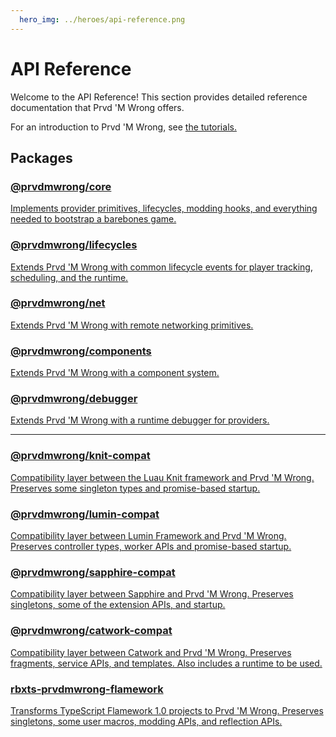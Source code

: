 ```yaml
---
  hero_img: ../heroes/api-reference.png
---
```


# API Reference

Welcome to the API Reference! This section provides detailed reference
documentation that Prvd 'M Wrong offers.

For an introduction to Prvd 'M Wrong, see [the tutorials.](../tutorials/index.md)

## Packages

<section class="pmwdoc-reference-packages">

<!-- CORE -->
<a class="pmwdoc-reference-package" href="./core">

<h3>@prvdmwrong/core</h3>

Implements provider primitives, lifecycles, modding hooks, and everything needed
to bootstrap a barebones game.

</a>

<!-- LIFECYCLES -->
<a class="pmwdoc-reference-package" href="./lifecycles">

<h3>@prvdmwrong/lifecycles</h3>

Extends Prvd 'M Wrong with common lifecycle events for player tracking,
scheduling, and the runtime.

</a>

<!-- NET -->
<a class="pmwdoc-reference-package pmwdoc-reference-unreleased" href="./net">

<h3>@prvdmwrong/net</h3>

Extends Prvd 'M Wrong with remote networking primitives.

</a>

<!-- COMPONENTS -->
<a class="pmwdoc-reference-package pmwdoc-reference-unreleased" href="./components">

<h3>@prvdmwrong/components</h3>

Extends Prvd 'M Wrong with a component system.

</a>

<!-- DEBUGGER -->
<a class="pmwdoc-reference-package pmwdoc-reference-unreleased" href="./debugger">

<h3>@prvdmwrong/debugger</h3>

Extends Prvd 'M Wrong with a runtime debugger for providers.

</a>

<!-- COMPAT -->

<hr/>

<!-- KNIT -->
<a class="pmwdoc-reference-package" href="./knit-compat">

<h3>@prvdmwrong/knit-compat</h3>

Compatibility layer between the Luau Knit framework and Prvd 'M Wrong. Preserves
some singleton types and promise-based startup.

</a>

<!-- LUMIN -->
<a class="pmwdoc-reference-package" href="./lumin-compat">

<h3>@prvdmwrong/lumin-compat</h3>

Compatibility layer between Lumin Framework and Prvd 'M Wrong. Preserves
controller types, worker APIs and promise-based startup.

</a>

<!-- SAPPHIRE -->
<a class="pmwdoc-reference-package" href="./sapphire-compat">

<h3>@prvdmwrong/sapphire-compat</h3>

Compatibility layer between Sapphire and Prvd 'M Wrong. Preserves singletons,
some of the extension APIs, and startup.

</a>

<!-- CATWORK -->
<a class="pmwdoc-reference-package pmwdoc-reference-unreleased" href="./sapphire-compat">

<h3>@prvdmwrong/catwork-compat</h3>

Compatibility layer between Catwork and Prvd 'M Wrong. Preserves fragments,
service APIs, and templates. Also includes a runtime to be used.

</a>

<!-- FLAMEWORK -->
<a class="pmwdoc-reference-package pmwdoc-reference-unreleased" href="./rbxts-prvdmwrong-flamework">

<h3>rbxts-prvdmwrong-flamework</h3>

Transforms TypeScript Flamework 1.0 projects to Prvd 'M Wrong. Preserves
singletons, some user macros, modding APIs, and reflection APIs.

</a>

</section>
